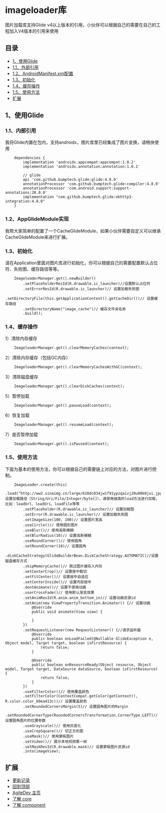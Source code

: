 # imageloader库
图片加载库支持Glide v4以上版本的引用，小伙伴可以根据自己的需要在自己的工程加入V4版本的引用来使用

## 目录
 - [1、使用Glide](https://github.com/LZ9/AgileDev/blob/master/imageloader/readme_imageloader.md#1使用glide)
 - [1.1、外部引用](https://github.com/LZ9/AgileDev/blob/master/imageloader/readme_imageloader.md#11外部引用)
 - [1.2、AndroidManifest.xml配置](https://github.com/LZ9/AgileDev/blob/master/imageloader/readme_imageloader.md#12androidmanifestxml配置)
 - [1.3、初始化](https://github.com/LZ9/AgileDev/blob/master/imageloader/readme_imageloader.md#13初始化)
 - [1.4、缓存操作](https://github.com/LZ9/AgileDev/blob/master/imageloader/readme_imageloader.md#14缓存操作)
 - [1.5、使用方法](https://github.com/LZ9/AgileDev/blob/master/imageloader/readme_imageloader.md#15使用方法)
 - [扩展](https://github.com/LZ9/AgileDev/blob/master/imageloader/readme_imageloader.md#扩展)

## 1、使用Glide
### 1.1、内部引用
我将Glide内置在包内，支持androidx，图片库里已经集成了图片变换，请畅快使用
```
    dependencies {
        implementation 'androidx.appcompat:appcompat:1.0.2'
        implementation 'androidx.annotation:annotation:1.0.1'

        // glide
        api 'com.github.bumptech.glide:glide:4.8.0'
        annotationProcessor 'com.github.bumptech.glide:compiler:4.8.0'
        annotationProcessor 'com.android.support:support-annotations:28.0.0'
        implementation "com.github.bumptech.glide:okhttp3-integration:4.8.0"
    }
```

### 1.2、AppGlideModule实现
我帮大家简单的配置了一个CacheGlideModule，如果小伙伴需要自定义可以继承CacheGlideModule来进行扩展。

### 1.3、初始化
请在Application里面对图片库进行初始化，你可以根据自己的需要配置默认占位符、失败图、缓存路径等等。
```
    ImageloaderManager.get().newBuilder()
        .setPlaceholderResId(R.drawable.ic_launcher)//设置默认占位符
        .setErrorResId(R.drawable.ic_launcher)// 设置加载失败图
        .setDirectoryFile(this.getApplicationContext().getCacheDir())// 设置缓存路径
        .setDirectoryName("image_cache")// 缓存文件夹名称
        .build();
```

### 1.4、缓存操作
1）清除内存缓存
```
    ImageloaderManager.get().clearMemoryCaches(context);
```
2）清除内存缓存（包括GC内存）
```
    ImageloaderManager.get().clearMemoryCachesWithGC(context);
```
3）清除磁盘缓存
```
    ImageloaderManager.get().clearDiskCaches(context);
```
5）暂停加载
```
    ImageloaderManager.get().pauseLoad(context);
```
6）恢复加载
```
    ImageloaderManager.get().resumeLoad(context);
```
7）是否暂停加载
```
    ImageloaderManager.get().isPaused(context);
```

### 1.5、使用方法
下面为基本的使用方法，你可以根据自己的需要链上对应的方法，对图片进行控制。
```
    ImageLoader.create(this)
        .load("http://ww2.sinaimg.cn/large/610dc034jw1f91ypzqaivj20u00k0jui.jpg")// 设置加载路径（String/Uri/File/Integer/byte[]），请使用细类的load方法进行加载，比如：loadUrl、loadUri、loadFile等等
        .setPlaceholder(R.drawable.ic_launcher)// 设置加载图
        .setError(R.drawable.ic_launcher)// 设置加载失败图
        .setImageSize(100, 100)// 设置图片宽高
        .useCircle()// 使用圆形图片
        .useBlur()// 使用高斯模糊
        .setBlurRadius(10)// 设置高斯模糊
        .useRoundCorner()// 使用圆角
        .setRoundCorner(10)// 设置圆角
        .diskCacheStrategy(GlideBuilderBean.DiskCacheStrategy.AUTOMATIC)//设置磁盘缓存方式
        .skipMemoryCache()// 跳过图片缓存入内存
        .setCenterCrop()// 设置居中裁切
        .setFitCenter()// 设置居中自适应
        .setCenterInside()// 设置内部居中
        .dontAnimate()// 设置不使用动画
        .userCrossFade()// 使用默认渐变效果
        .setAnimResId(R.anim.anim_bottom_in)// 设置动画资源id
        .setAnim(new ViewPropertyTransition.Animator() {// 设置动画
            @Override
            public void animate(View view) {

            }
        })
        .setRequestListener(new RequestListener() {//请求监听器
            @Override
            public boolean onLoadFailed(@Nullable GlideException e, Object model, Target target, boolean isFirstResource) {
                return false;
            }

            @Override
            public boolean onResourceReady(Object resource, Object model, Target target, DataSource dataSource, boolean isFirstResource) {
                return false;
            }
        })
        .useFilterColor()// 使用覆盖颜色
        .setFilterColor(ContextCompat.getColor(getContext(), R.color.color_60ea413c))// 设置覆盖颜色
        .setRoundedCornersMargin(5)// 设置圆角图片的Margin
        .setRoundedCornerType(RoundedCornersTransformation.CornerType.LEFT)// 设置圆角图片的位置参数
        .useGrayscale()// 使用灰度化
        .useCropSquare()// 切正方形图
        .useMask()// 使用蒙板图片
        .setVideo()// 展示本地视频第一帧
        .setMaskResId(R.drawable.mask)// 设置蒙板图片资源id
        .into(imageView);
```

## 扩展

- [更新记录](https://github.com/LZ9/AgileDev/blob/master/imageloader/readme_imageloader_update.md)
- [回到顶部](https://github.com/LZ9/AgileDev/blob/master/imageloader/readme_imageloader.md#imageloader库)
- [AgileDev 主页](https://github.com/LZ9/AgileDev)
- [了解 core](https://github.com/LZ9/AgileDev/blob/master/core/readme_core.md)
- [了解 component](https://github.com/LZ9/AgileDev/blob/master/component/readme_component.md)
